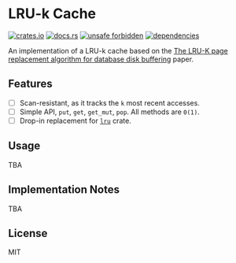 # LRU-k Cache

[![crates.io](https://img.shields.io/crates/d/lru-k.svg)](https://crates.io/crates/lru-k)
[![docs.rs](https://docs.rs/lru-k/badge.svg)](https://docs.rs/lru-k)
[![unsafe forbidden](https://img.shields.io/badge/unsafe-forbidden-success.svg)](https://github.com/rust-secure-code/safety-dance/)
[![dependencies](https://deps.rs/repo/github/farazdagi/lru-k/status.svg)](https://deps.rs/repo/github/farazdagi/lru-k)

An implementation of a LRU-k cache based on the [The LRU-K page replacement algorithm for database disk buffering](https://dl.acm.org/doi/pdf/10.1145/170036.170081) paper.

## Features

- [ ] Scan-resistant, as it tracks the `k` most recent accesses.
- [ ] Simple API, `put`, `get`, `get_mut`, `pop`. All methods are `0(1)`.
- [ ] Drop-in replacement for [`lru`](https://crates.io/crates/lru) crate.

## Usage

TBA

## Implementation Notes

TBA

## License

MIT
